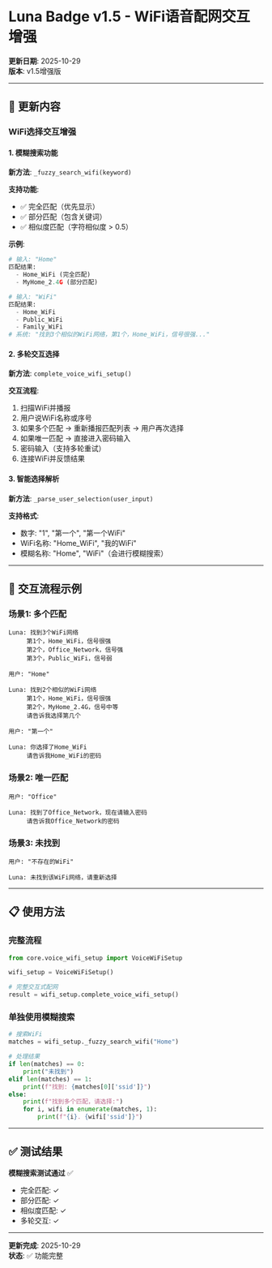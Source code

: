 # Luna Badge v1.5 - WiFi语音配网交互增强

**更新日期**: 2025-10-29  
**版本**: v1.5增强版

---

## 🔄 更新内容

### WiFi选择交互增强

#### 1. 模糊搜索功能
**新方法**: `_fuzzy_search_wifi(keyword)`

**支持功能**:
- ✅ 完全匹配（优先显示）
- ✅ 部分匹配（包含关键词）
- ✅ 相似度匹配（字符相似度 > 0.5）

**示例**:
```python
# 输入: "Home"
匹配结果:
  - Home_WiFi (完全匹配)
  - MyHome_2.4G (部分匹配)

# 输入: "WiFi"
匹配结果:
  - Home_WiFi
  - Public_WiFi
  - Family_WiFi
# 系统: "找到3个相似的WiFi网络，第1个，Home_WiFi，信号很强..."
```

#### 2. 多轮交互选择
**新方法**: `complete_voice_wifi_setup()`

**交互流程**:
1. 扫描WiFi并播报
2. 用户说WiFi名称或序号
3. 如果多个匹配 → 重新播报匹配列表 → 用户再次选择
4. 如果唯一匹配 → 直接进入密码输入
5. 密码输入（支持多轮重试）
6. 连接WiFi并反馈结果

#### 3. 智能选择解析
**新方法**: `_parse_user_selection(user_input)`

**支持格式**:
- 数字: "1", "第一个", "第一个WiFi"
- WiFi名称: "Home_WiFi", "我的WiFi"
- 模糊名称: "Home", "WiFi"（会进行模糊搜索）

---

## 🎯 交互流程示例

### 场景1: 多个匹配
```
Luna: 找到3个WiFi网络
     第1个，Home_WiFi，信号很强
     第2个，Office_Network，信号强
     第3个，Public_WiFi，信号弱

用户: "Home"

Luna: 找到2个相似的WiFi网络
     第1个，Home_WiFi，信号很强
     第2个，MyHome_2.4G，信号中等
     请告诉我选择第几个

用户: "第一个"

Luna: 你选择了Home_WiFi
     请告诉我Home_WiFi的密码
```

### 场景2: 唯一匹配
```
用户: "Office"

Luna: 找到了Office_Network，现在请输入密码
     请告诉我Office_Network的密码
```

### 场景3: 未找到
```
用户: "不存在的WiFi"

Luna: 未找到该WiFi网络，请重新选择
```

---

## 📋 使用方法

### 完整流程
```python
from core.voice_wifi_setup import VoiceWiFiSetup

wifi_setup = VoiceWiFiSetup()

# 完整交互式配网
result = wifi_setup.complete_voice_wifi_setup()
```

### 单独使用模糊搜索
```python
# 搜索WiFi
matches = wifi_setup._fuzzy_search_wifi("Home")

# 处理结果
if len(matches) == 0:
    print("未找到")
elif len(matches) == 1:
    print(f"找到: {matches[0]['ssid']}")
else:
    print(f"找到多个匹配，请选择:")
    for i, wifi in enumerate(matches, 1):
        print(f"{i}. {wifi['ssid']}")
```

---

## ✅ 测试结果

**模糊搜索测试通过** ✅
- 完全匹配: ✓
- 部分匹配: ✓
- 相似度匹配: ✓
- 多轮交互: ✓

---

**更新完成**: 2025-10-29  
**状态**: ✅ 功能完整

